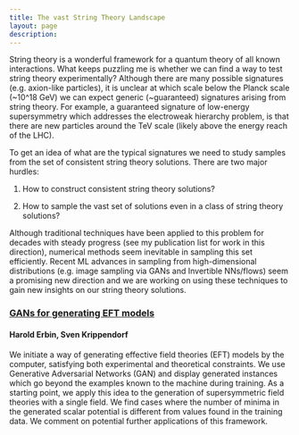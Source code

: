 ```yaml
---
title: The vast String Theory Landscape
layout: page
description: 
---
```



String theory is a wonderful framework for a quantum theory of all known interactions. What keeps puzzling me is whether we can find a way to test string theory experimentally? Although there are many possible signatures (e.g. axion-like particles), it is unclear at which scale below the Planck scale (~10^18 GeV) we can expect generic (~guaranteed) signatures arising from string theory. For example, a guaranteed signature of low-energy supersymmetry which addresses the electroweak hierarchy problem, is that there are new particles around the TeV scale (likely above the energy reach of the LHC).

To get an idea of what are the typical signatures we need to study samples from the set of consistent string theory solutions. There are two major hurdles:

1) How to construct consistent string theory solutions?

2) How to sample the vast set of solutions even in a class of string theory solutions?

Although traditional techniques have been applied to this problem for decades with steady progress (see my publication list for work in this direction), numerical methods seem inevitable in sampling this set efficiently. Recent ML advances in sampling from high-dimensional distributions (e.g. image sampling via GANs and Invertible NNs/flows) seem a promising new direction and we are working on using these techniques to gain new insights on our string theory solutions.


### [GANs for generating EFT models](https://arxiv.org/abs/1809.02612)
#### Harold Erbin, Sven Krippendorf 

We initiate a way of generating effective field theories (EFT) models by the computer, satisfying both experimental and theoretical constraints. We use Generative Adversarial Networks (GAN) and display generated instances which go beyond the examples known to the machine during training. As a starting point, we apply this idea to the generation of supersymmetric field theories with a single field. We find cases where the number of minima in the generated scalar potential is different from values found in the training data. We comment on potential further applications of this framework.
